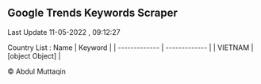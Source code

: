 

## Google Trends Keywords Scraper 
 
Last Update 11-05-2022 , 09:12:27

Country List :
 Name  | Keyword |
| ------------- | ------------- |
| VIETNAM | [object Object] |



© Abdul Muttaqin 
